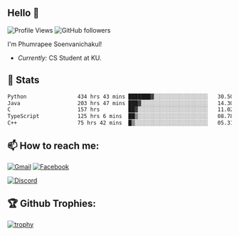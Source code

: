 
<h2>Hello 👋</h2> 

![Profile Views](https://komarev.com/ghpvc/?username=Homiez09&label=Profile%20views&color=0e75b6&style=flat)
![GitHub followers](https://img.shields.io/github/followers/HomieZ09.svg?style=social&label=Follow)


I'm Phumrapee Soenvanichakul!

- <i>Currently:</i> CS Student at KU.

<h2>👀 Stats</h2>

<!--START_SECTION:waka-->

```txt
Python                434 hrs 43 mins ███████▓░░░░░░░░░░░░░░░░░   30.50 %
Java                  203 hrs 47 mins ███▓░░░░░░░░░░░░░░░░░░░░░   14.30 %
C                     157 hrs         ██▓░░░░░░░░░░░░░░░░░░░░░░   11.02 %
TypeScript            125 hrs 6 mins  ██▒░░░░░░░░░░░░░░░░░░░░░░   08.78 %
C++                   75 hrs 42 mins  █▒░░░░░░░░░░░░░░░░░░░░░░░   05.31 %
```

<!--END_SECTION:waka-->

<h2>📫 How to reach me:</h2>

<a href="mailto:phumrapeesoen1@gmail.com">![Gmail](https://img.shields.io/badge/Gmail-D14836?style=for-the-badge&logo=gmail&logoColor=white)</a> 
<a href="https://web.facebook.com/phumrapee.soenvanichakul.3/">![Facebook](https://img.shields.io/badge/Facebook-4267B2?style=for-the-badge&logo=facebook&logoColor=white)</a>

<a href="https://discord.gg/EWnAEUtFVm">![Discord](https://discord.c99.nl/widget/theme-1/297740667784921089.png)</a> 

<h2>🏆 Github Trophies:</h2>

[![trophy](https://github-profile-trophy.vercel.app/?username=Homiez09&theme=discord&row=1)](https://github.com/ryo-ma/github-profile-trophy)
